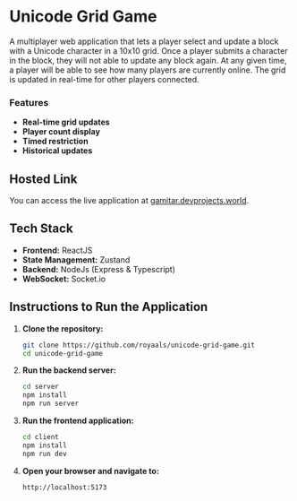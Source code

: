 # Unicode Grid Game

A multiplayer web application that lets a player select and update a block with a Unicode character in a 10x10 grid. Once a player submits a character in the block, they will not able to update any block again. At any given time, a player will be able to see how many players are currently online. The grid is updated in real-time for other players connected.

### Features

- **Real-time grid updates**
- **Player count display**
- **Timed restriction**
- **Historical updates**

## Hosted Link

You can access the live application at [gamitar.devprojects.world](https://gamitar.devprojects.world).

## Tech Stack

- **Frontend:** ReactJS
- **State Management:** Zustand
- **Backend:** NodeJs (Express & Typescript)
- **WebSocket:** Socket.io

## Instructions to Run the Application

1. **Clone the repository:**

   ```bash
   git clone https://github.com/royaals/unicode-grid-game.git
   cd unicode-grid-game
   ```

2. **Run the backend server:**

   ```bash
   cd server
   npm install
   npm run server
   ```

3. **Run the frontend application:**

   ```bash
   cd client
   npm install
   npm run dev
   ```

4. **Open your browser and navigate to:**
   ```
   http://localhost:5173
   ```



